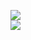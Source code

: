 [![](https://img.shields.io/badge/Made%20With-Github%20Spray-lightgrey.svg?style=for-the-badge&logo=github)](https://github.com/Annihil/github-spray#20528)  
[![](https://i.imgur.com/2DrTn0Z.gif)](https://github.com/Annihil/github-spray)